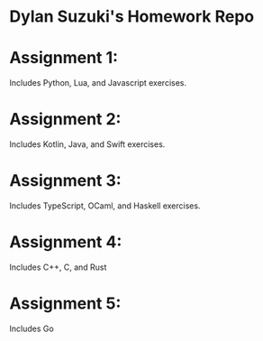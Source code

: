 # Dylan Suzuki's Homework Repo

# Assignment 1:
Includes Python, Lua, and Javascript exercises.

# Assignment 2:
Includes Kotlin, Java, and Swift exercises.

# Assignment 3:
Includes TypeScript, OCaml, and Haskell exercises.

# Assignment 4:
Includes C++, C, and Rust

# Assignment 5:
Includes Go